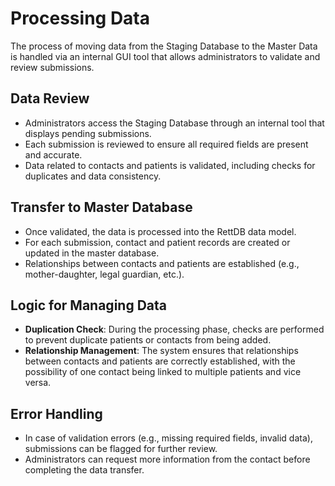 # Processing Data

The process of moving data from the Staging Database to the Master Data is handled via an internal GUI tool that allows administrators to validate and review submissions.

## Data Review
- Administrators access the Staging Database through an internal tool that displays pending submissions.
- Each submission is reviewed to ensure all required fields are present and accurate.
- Data related to contacts and patients is validated, including checks for duplicates and data consistency.

## Transfer to Master Database
- Once validated, the data is processed into the RettDB data model.
- For each submission, contact and patient records are created or updated in the master database.
- Relationships between contacts and patients are established (e.g., mother-daughter, legal guardian, etc.).

## Logic for Managing Data
- **Duplication Check**: During the processing phase, checks are performed to prevent duplicate patients or contacts from being added.
- **Relationship Management**: The system ensures that relationships between contacts and patients are correctly established, with the possibility of one contact being linked to multiple patients and vice versa.

## Error Handling
- In case of validation errors (e.g., missing required fields, invalid data), submissions can be flagged for further review.
- Administrators can request more information from the contact before completing the data transfer.
